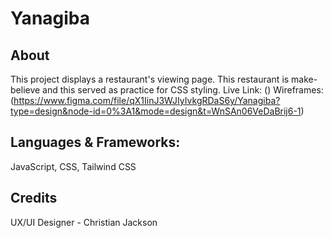 # Yanagiba

## About
This project displays a restaurant's viewing page. This restaurant is make-believe and this served as practice for CSS styling.
Live Link: ()
Wireframes: (https://www.figma.com/file/qX1IinJ3WJIyIvkgRDaS6y/Yanagiba?type=design&node-id=0%3A1&mode=design&t=WnSAn06VeDaBrij6-1)


## Languages & Frameworks: 
JavaScript, CSS, Tailwind CSS

## Credits
UX/UI Designer - Christian Jackson



